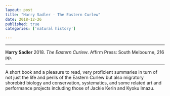```yaml
---
layout: post
title: "Harry Sadler - The Eastern Curlew"
date: 2018-12-26
published: true
categories: ['natural history']

---
```



***
<b>Harry Sadler</b> 2018. _The Eastern Curlew_. Affirm Press: South Melbourne, 216 pp.

***
<img align="right" src="http://affirmpress.com.au/wp-content/uploads/2018/04/The-Eastern-Curlew-by-Harry-Saddler.jpg" alt="">  

A short book and a pleasure to read, very proficient summaries in turn of not just the life and perils of the Eastern Curlew but also migratory shorebird biology and conservation, systematics, and some related art and performance projects including those of Jackie Kerin and Kyoku Imazu.   
